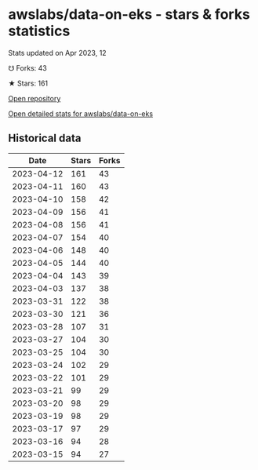 # awslabs/data-on-eks - stars & forks statistics

Stats updated on Apr 2023, 12

☋ Forks: 43

★ Stars: 161

[Open repository](https://github.com/awslabs/data-on-eks)

[Open detailed stats for awslabs/data-on-eks](https://reviewgithub.com/rep/awslabs/data-on-eks)

## Historical data
| Date | Stars | Forks |
|------|-------|-------|
| 2023-04-12 | 161 | 43 | 
| 2023-04-11 | 160 | 43 | 
| 2023-04-10 | 158 | 42 | 
| 2023-04-09 | 156 | 41 | 
| 2023-04-08 | 156 | 41 | 
| 2023-04-07 | 154 | 40 | 
| 2023-04-06 | 148 | 40 | 
| 2023-04-05 | 144 | 40 | 
| 2023-04-04 | 143 | 39 | 
| 2023-04-03 | 137 | 38 | 
| 2023-03-31 | 122 | 38 | 
| 2023-03-30 | 121 | 36 | 
| 2023-03-28 | 107 | 31 | 
| 2023-03-27 | 104 | 30 | 
| 2023-03-25 | 104 | 30 | 
| 2023-03-24 | 102 | 29 | 
| 2023-03-22 | 101 | 29 | 
| 2023-03-21 | 99 | 29 | 
| 2023-03-20 | 98 | 29 | 
| 2023-03-19 | 98 | 29 | 
| 2023-03-17 | 97 | 29 | 
| 2023-03-16 | 94 | 28 | 
| 2023-03-15 | 94 | 27 | 

